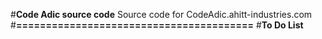 #**Code Adic source code**
Source code for CodeAdic.ahitt-industries.com
#**========================================**
#**To Do List**

